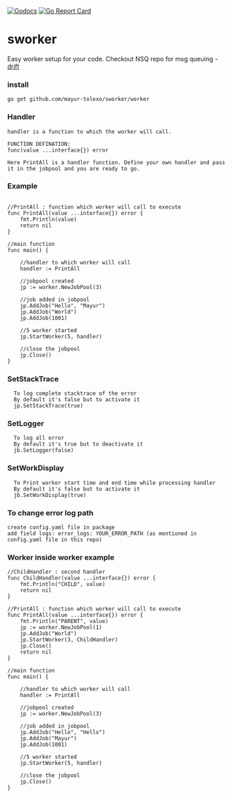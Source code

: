 [![Godocs](https://img.shields.io/badge/golang-documentation-blue.svg)](https://www.godoc.org/github.com/mayur-tolexo/sworker/worker)
[![Go Report Card](https://goreportcard.com/badge/github.com/mayur-tolexo/sworker)](https://goreportcard.com/report/github.com/mayur-tolexo/sworker)

# sworker
Easy worker setup for your code.
Checkout NSQ repo for msg queuing *-* [drift](https://github.com/mayur-tolexo/drift)

### install
```
go get github.com/mayur-tolexo/sworker/worker
```

### Handler
```
handler is a function to which the worker will call.

FUNCTION DEFINATION:
func(value ...interface{}) error

Here PrintAll is a handler function. Define your own handler and pass it in the jobpool and you are ready to go.
```

### Example
```

//PrintAll : function which worker will call to execute
func PrintAll(value ...interface{}) error {
	fmt.Println(value)
	return nil
}

//main function
func main() {

	//handler to which worker will call
	handler := PrintAll

	//jobpool created
	jp := worker.NewJobPool(3)

	//job added in jobpool
	jp.AddJob("Hello", "Mayur")
	jp.AddJob("World")
	jp.AddJob(1001)

	//5 worker started
	jp.StartWorker(5, handler)

	//close the jobpool
	jp.Close()
}
```
### SetStackTrace
```
  To log complete stacktrace of the error
  By default it's false but to activate it
  jp.SetStackTrace(true)
```
### SetLogger
```
  To log all error
  By default it's true but to deactivate it
  jb.SetLogger(false)
``` 
### SetWorkDisplay
```
  To Print worker start time and end time while processing handler
  By default it's false but to activate it
  jb.SetWorkDisplay(true)
```

### To change error log path
```
create config.yaml file in package
add field logs: error_logs: YOUR_ERROR_PATH (as mentioned in config.yaml file in this repo)
```

### Worker inside worker example
```
//ChildHandler : second handler
func ChildHandler(value ...interface{}) error {
	fmt.Println("CHILD", value)
	return nil
}

//PrintAll : function which worker will call to execute
func PrintAll(value ...interface{}) error {
	fmt.Println("PARENT", value)
	jp := worker.NewJobPool(1)
	jp.AddJob("World")
	jp.StartWorker(3, ChildHandler)
	jp.Close()
	return nil
}

//main function
func main() {

	//handler to which worker will call
	handler := PrintAll

	//jobpool created
	jp := worker.NewJobPool(3)

	//job added in jobpool
	jp.AddJob("Hello", "Hello")
	jp.AddJob("Mayur")
	jp.AddJob(1001)

	//5 worker started
	jp.StartWorker(5, handler)

	//close the jobpool
	jp.Close()
}
```
